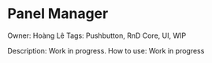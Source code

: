 # Panel Manager

Owner: Hoàng Lê
Tags: Pushbutton, RnD Core, UI, WIP

Description: Work in progress. 
How to use: Work in progress